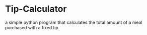 # Tip-Calculator
a simple python program that calculates the total amount of a meal purchased with a fixed tip
